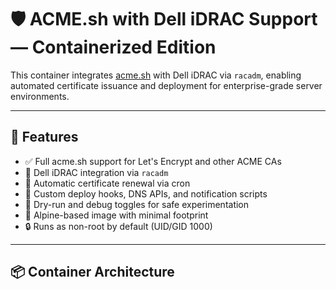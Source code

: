 # 🛡️ ACME.sh with Dell iDRAC Support — Containerized Edition

This container integrates [acme.sh](https://github.com/acmesh-official/acme.sh) with Dell iDRAC via `racadm`, enabling automated certificate issuance and deployment for enterprise-grade server environments.

---

## 🚀 Features

- ✅ Full acme.sh support for Let's Encrypt and other ACME CAs  
- 🔐 Dell iDRAC integration via `racadm`  
- 🔄 Automatic certificate renewal via cron  
- 🧩 Custom deploy hooks, DNS APIs, and notification scripts  
- 🧪 Dry-run and debug toggles for safe experimentation  
- 🐳 Alpine-based image with minimal footprint  
- 🔒 Runs as non-root by default (UID/GID 1000)

---

## 📦 Container Architecture

